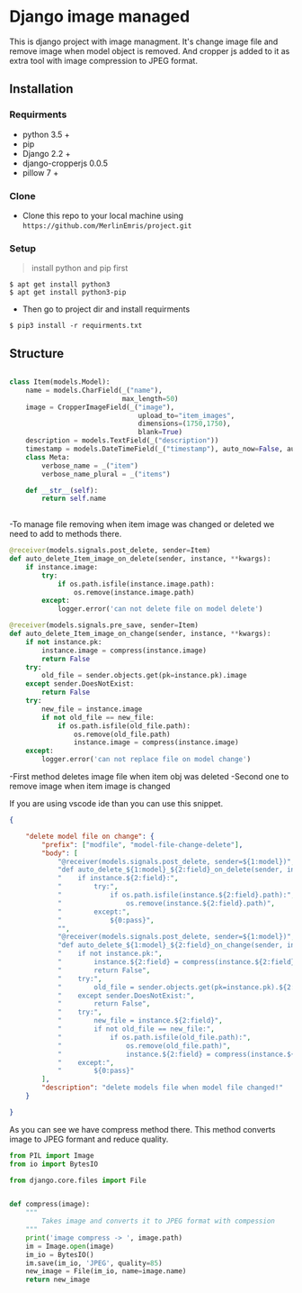 # Django image managed

This is django project with image managment. It's change image file and remove image when model object is removed. And cropper js added to it as extra tool with image compression to JPEG format.


## Installation
### Requirments
- python 3.5 +
- pip 
- Django 2.2 +
- django-cropperjs 0.0.5
- pillow 7 +

### Clone
- Clone this repo to your local machine using `https://github.com/MerlinEmris/project.git`

### Setup
> install python and pip first

```shell
$ apt get install python3
$ apt get install python3-pip
```

- Then go to project dir and install requirments

```shell
$ pip3 install -r requirments.txt
```

## Structure
```python

class Item(models.Model):
    name = models.CharField(_("name"),
                            max_length=50)
    image = CropperImageField(_("image"),
                                upload_to="item_images",
                                dimensions=(1750,1750),
                                blank=True)
    description = models.TextField(_("description"))
    timestamp = models.DateTimeField(_("timestamp"), auto_now=False, auto_now_add=True)
    class Meta:
        verbose_name = _("item")
        verbose_name_plural = _("items")

    def __str__(self):
        return self.name
        
```
-To manage file removing when item image was changed or deleted we need to add to methods there.

```python
@receiver(models.signals.post_delete, sender=Item)
def auto_delete_Item_image_on_delete(sender, instance, **kwargs):
    if instance.image:
        try:
            if os.path.isfile(instance.image.path):
                os.remove(instance.image.path)
        except:
            logger.error('can not delete file on model delete')

@receiver(models.signals.pre_save, sender=Item)
def auto_delete_Item_image_on_change(sender, instance, **kwargs):
    if not instance.pk:
        instance.image = compress(instance.image)
        return False
    try:
        old_file = sender.objects.get(pk=instance.pk).image
    except sender.DoesNotExist:
        return False
    try:
        new_file = instance.image
        if not old_file == new_file:
            if os.path.isfile(old_file.path):
                os.remove(old_file.path)
                instance.image = compress(instance.image)
    except:
        logger.error('can not replace file on model change')

```
-First method deletes image file when item obj was deleted
-Second one to remove image when item image is changed

If you are using vscode ide than you can use this snippet.
```json
{

    "delete model file on change": {
        "prefix": ["modfile", "model-file-change-delete"],
        "body": [
            "@receiver(models.signals.post_delete, sender=${1:model})",
            "def auto_delete_${1:model}_${2:field}_on_delete(sender, instance, **kwargs):",
            "    if instance.${2:field}:",
            "        try:",
            "            if os.path.isfile(instance.${2:field}.path):",
            "                os.remove(instance.${2:field}.path)",
            "        except:",
            "            ${0:pass}",
            "",
            "@receiver(models.signals.post_delete, sender=${1:model})",
            "def auto_delete_${1:model}_${2:field}_on_change(sender, instance, **kwargs):",
            "    if not instance.pk:",
            "        instance.${2:field} = compress(instance.${2:field})",
            "        return False",
            "    try:",
            "        old_file = sender.objects.get(pk=instance.pk).${2:field}",
            "    except sender.DoesNotExist:",
            "        return False",
            "    try:",
            "        new_file = instance.${2:field}",
            "        if not old_file == new_file:",
            "            if os.path.isfile(old_file.path):",
            "                os.remove(old_file.path)",
            "                instance.${2:field} = compress(instance.${2:field})",
            "    except:",
            "        ${0:pass}"
        ],
        "description": "delete models file when model file changed!"
    }

}
```

As you can see we have compress method there. This method converts image to JPEG formant and reduce quality.

```python
from PIL import Image
from io import BytesIO

from django.core.files import File


def compress(image):
    """
        Takes image and converts it to JPEG format with compession
    """
    print('image compress -> ', image.path)
    im = Image.open(image)
    im_io = BytesIO() 
    im.save(im_io, 'JPEG', quality=85) 
    new_image = File(im_io, name=image.name)
    return new_image
```
